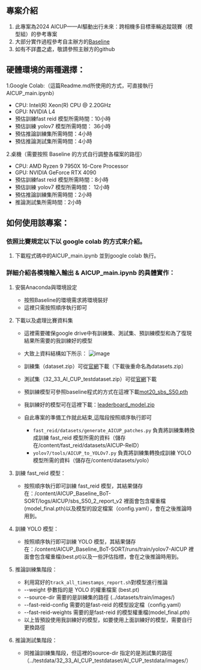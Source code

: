 ## 專案介紹
1. 此專案為2024 AICUP——AI驅動出行未來：跨相機多目標車輛追蹤競賽（模型組）的參考專案
2. 大部分實作過程參考自主辦方的[Baseline](https://github.com/ricky-696/AICUP_Baseline_BoT-SORT)
3. 如有不詳盡之處，敬請參照主辦方的github

## 硬體環境的兩種選擇：
1.Google Colab:（這篇Readme.md所使用的方式，可直接執行 AICUP_main.ipynb）
- CPU: Intel(R) Xeon(R) CPU @ 2.20GHz
- GPU: NVIDIA L4   
- 預估訓練fast reid 模型所需時間：10小時
- 預估訓練 yolov7 模型所需時間： 36小時
- 預估推論訓練集所需時間：4小時
- 預估推論測試集所需時間：4小時

2.桌機（需要按照 Baseline 的方式自行調整各檔案的路徑）
- CPU: AMD Ryzen 9 7950X 16-Core Processor
- GPU: NVIDIA GeForce RTX 4090
- 預估訓練fast reid 模型所需時間：8小時
- 預估訓練 yolov7 模型所需時間： 12小時
- 預估推論訓練集所需時間：2小時
- 推論測試集所需時間：2小時

## 如何使用該專案：
### 依照比賽規定以下以 google colab 的方式來介紹。
1. 下載程式碼中的AICUP_main.ipynb 並到google colab 執行。
### 詳細介紹各模塊輸入輸出 & AICUP_main.ipynb 的具體實作：
1. 安裝Anaconda與環境設定
    - 按照Baseline的環境需求將環境裝好
    - 這裡只需按照順序執行即可
2. 下載以及處理比賽資料集
    - 這裡需要確保google drive中有訓練集、測試集、預訓練模型和為了復現結果所需要的我訓練好的模型
    - 大致上資料結構如下所示：
    ![image](https://github.com/Leo5307/AICUP_Baseline_BoT-SORT/assets/116941598/964c6851-0377-44c4-ad8c-4f4d09a461ea)

    - 訓練集（dataset.zip）可從[官網](https://tbrain.trendmicro.com.tw/Competitions/Details/33)下載（下載後重命名為datasets.zip）
    - 測試集（32_33_AI_CUP_testdataset.zip）可從[官網](https://tbrain.trendmicro.com.tw/Competitions/Details/33)下載
    - 預訓練模型可參照baseline程式的方式在這裡下載[mot20_sbs_S50.pth](https://drive.google.com/file/d/1KqPQyj6MFyftliBHEIER7m_OrGpcrJwi/view?usp=sharing)
    - 我訓練好的模型可在這裡下載：[leaderboard_model.zip](https://drive.google.com/file/d/1WO7YUq7r0f2Y3P_pfchfKEZz1ITajptc/view?usp=sharing)
    - 自此專案的準備工作就此結束,這階段按照順序執行即可
        - ``` fast_reid/datasets/generate_AICUP_patches.py ``` 負責將訓練集轉換成訓練 fast_reid 模型所需的資料（儲存在/content/fast_reid/datasets/AICUP-ReID）
        - ``` yolov7/tools/AICUP_to_YOLOv7.py ``` 負責將訓練集轉換成訓練 YOLO 模型所需的資料（儲存在/content/datasets/yolo）
3. 訓練 fast_reid 模型：
    - 按照順序執行即可訓練 fast_reid 模型，其結果儲存在：/content/AICUP_Baseline_BoT-SORT/logs/AICUP/sbs_S50_2_report_v2 裡面會包含權重檔(model_final.pth)以及模型的設定檔案（config.yaml），會在之後推論時用到。

4. 訓練 YOLO 模型：
    - 按照順序執行即可訓練 YOLO 模型，其結果儲存在：/content/AICUP_Baseline_BoT-SORT/runs/train/yolov7-AICUP 裡面會包含權重檔(best.pt)以及一些評估指標，會在之後推論時用到。

5. 推論訓練集階段：
    - 利用寫好的``` track_all_timestamps_report.sh ```對模型進行推論
    - --weight 參數指的是 YOLO 的權重檔案 (best.pt)
    - --source-dir 需要的是訓練集的路徑 (../datasets/train/images/)
    - --fast-reid-config 需要的是fast-reid 的模型設定檔（config.yaml）
    - --fast-reid-weights 需要的是fast-reid 的模型權重檔(model_final.pth)
    - 以上皆預設使用我訓練好的模型，如要使用上面訓練好的模型，需要自行更換路徑

6. 推論測試集階段：
    - 同推論訓練集階段，但這裡的source-dir 指定的是測試集的路徑（../testdata/32_33_AI_CUP_testdataset/AI_CUP_testdata/images/）


